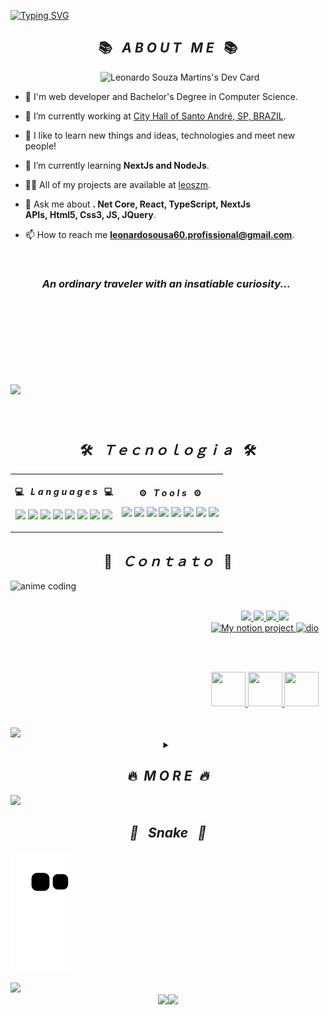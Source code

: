 <!--[![Typing SVG](https://readme-typing-svg.herokuapp.com/?font=Dancing+Script&color=FFFFFF&size=35&center=true&vCenter=true&width=1000&lines=Hello,+My+Name+is+Leonardo+Souza+Martins;I'm+24+Years+Old+and+i+currently+live+in+Brazil;I'm+From+Santo+André,+SP+-+Brazil;I+Work+in+Web+Development+with+.Net,React,Typescript,MySql+and+Oracle;I'm+Bachelor's+Degree+in+Computer+Science;Welcome+And+Enjoy!+:%29)](https://git.io/typing-svg)-->
<div>
 
[![Typing SVG](https://readme-typing-svg.herokuapp.com/?font=Dancing+Script&color=FFFFFF&size=35&center=true&vCenter=true&width=1000&lines=Hello,+My+Name+is+Leonardo+Souza+Martins;I'm+24+Years+Old+and+I+currently+live+in+Brazil;I'm+from+Santo+André,+SP+-+Brazil;I+work+in+Web+Development+with+.NET,+React,+TypeScript,+MySQL,+and+Oracle;I+have+a+Bachelor's+Degree+in+Computer+Science;Welcome+and+Enjoy!+:%29)](https://git.io/typing-svg)

</div>
<div>
 <h2 align="center">📚&ensp; <i>A B O U T &nbsp; M E</i> &ensp;📚</h2>

 <a href="https://app.daily.dev/Leoszm"><img align="right" src="https://api.daily.dev/devcards/e90a0c681151496590a67f7c8a244de1.png?r=7ep" width="360" alt="Leonardo Souza Martins's Dev Card"/></a>
 <br>
- 🤵 I'm web developer and Bachelor's Degree in Computer Science.

- 🔭 I’m currently working at [City Hall of Santo André, SP, BRAZIL](https://web.santoandre.sp.gov.br).

- 🤖 I like to learn new things and ideas, technologies and meet new people!

- 🌱 I’m currently learning **NextJs and NodeJs**.

- 👨‍💻 All of my projects are available at [leoszm](https://github.com/leoszm?tab=repositories).

- 💬 Ask me about **. Net Core, React, TypeScript, NextJs<br>APIs, Html5, Css3, JS, JQuery**.

- 📫 How to reach me **leonardosousa60.profissional@gmail.com**.
 <br>
 <h3>&nbsp;&nbsp;&nbsp;&nbsp;&nbsp;&nbsp;&nbsp;&nbsp;&nbsp;&nbsp;&nbsp;&ensp;<i>An ordinary traveler with an insatiable curiosity...</i>&ensp;</h3>

</div>
<br>
<br>
<br>
<h2></h2>
<h2 align="center" style="display: inline-block">
 <p align="center">
  <img width="300" src="https://profile-counter.glitch.me/leoszm/count.svg" />
 </p>
</h2>
<h2 align="center">🛠️&ensp; <i>Ｔｅｃｎｏｌｏｇｉａ</i> &ensp;🛠️</h2>
<div>
  <table>
    <th>
      <p align="center">
        <p align="center">💻&ensp; <i>L a n g u a g e s</i> &ensp;💻</p>
          <img src="https://img.shields.io/badge/react-%2320232a.svg?style=for-the-badge&logo=react&logoColor=%2361DAFB" />
          <img src="https://img.shields.io/badge/TypeScript-007ACC?style=for-the-badge&logo=typescript&logoColor=white">
          <img src="https://img.shields.io/badge/.NET-5C2D91?style=for-the-badge&logo=.net&logoColor=white" />
          <img src="https://img.shields.io/badge/Next-black?style=for-the-badge&logo=next.js&logoColor=white" />
          <img src="https://img.shields.io/badge/node.js-6DA55F?style=for-the-badge&logo=node.js&logoColor=white" />
          <img src="https://img.shields.io/badge/javascript-%23323330.svg?style=for-the-badge&logo=javascript&logoColor=%23F7DF1E" />
          <img src="https://img.shields.io/badge/MySQL-00000F?style=for-the-badge&logo=mysql&logoColor=white" />
          <img src="https://img.shields.io/badge/Oracle-F80000?style=for-the-badge&logo=oracle&logoColor=white" />
      </p>
    </th>
    <th>
      <p align="center">
      <p align="center">⚙️&ensp; <i>T o o l s</i> &ensp;⚙️</p>
        <img src="https://img.shields.io/badge/Visual_Studio-5C2D91?style=for-the-badge&logo=visual%20studio&logoColor=white" />
        <img src="https://img.shields.io/badge/Visual_Studio_Code-0078D4?style=for-the-badge&logo=visual%20studio%20code&logoColor=white" />
        <img src="https://img.shields.io/badge/Bootstrap-563D7C?style=for-the-badge&logo=bootstrap&logoColor=white" />
        <img src="https://img.shields.io/badge/Postman-FF6C37?style=for-the-badge&logo=postman&logoColor=white"/>
        <img src="https://img.shields.io/badge/-Swagger-%23Clojure?style=for-the-badge&logo=swagger&logoColor=white" />
        <img src="https://img.shields.io/badge/GIT-E44C30?style=for-the-badge&logo=git&logoColor=white" />
        <img src="https://img.shields.io/badge/GitHub-100000?style=for-the-badge&logo=github&logoColor=white" />
        <img src="https://img.shields.io/badge/GitLab-330F63?style=for-the-badge&logo=gitlab&logoColor=white" />
      </p>    
    </th>
  </table>
  <div>
   <h2></h2>
   <h2 align="center">🙋‍&ensp; <i>Ｃｏｎｔａｔｏ</i> &ensp;🙋‍</h2>
   <a>&nbsp;</a>
   <img align="left" width="310px" height="235px" src="./images/gifs/who-are-you.gif" alt="anime coding" />
    <div>
     <p align="center">
     <br>
     <a href="https://www.instagram.com/lleo_smz/" target="_blank">
      <img src="https://img.shields.io/badge/-Instagram-%23E4405F?style=for-the-badge&logo=instagram&logoColor=white">
     </a>
     <a href="https://www.linkedin.com/in/leoszm/" target="_blank">
      <img src="https://img.shields.io/badge/-LinkedIn-%230077B5?style=for-the-badge&logo=linkedin&logoColor=white" >
     </a>
     <a href="https://stackoverflow.com/users/20460025/leoszm">
      <img src="https://img.shields.io/badge/Stack%20Overflow-F58025?style=for-the-badge&logo=Stack%20Overflow&logoColor=white">
     </a>
     <a href="https://dev.to/leoszm" target="_blank">
      <img src="https://img.shields.io/badge/dev.to-0A0A0A?style=for-the-badge&logo=dev.to&logoColor=white" />
     </a>
     <a href="https://www.notion.so/049933406b6640188a8ddeaea910adcf" target="_blank">
      <img src="https://img.shields.io/badge/Notion-%23000000.svg?style=for-the-badge&logo=notion&logoColor=white" alt="My notion project" />
     </a>
     <a href="https://web.dio.me/users/leonardosousa60?tab=settings" target="_blank">
      <img src="./images/buttons/Captura de tela 2023-04-06 132024.png" alt="dio" target="_blank" width="55px"/>
     </a>
   </p>
   <br>
   <br>
   <p align="center">
    <a href="https://github.com/leoszm" target="_blank">
     <img height="55" width="55" src="./images/buttons/githublogo.png" alt=""/>
    </a>
    <a href="mailto:leonardosousa60.profissional@gmail.com" target="_blank">
     <img height="55" width="55" src="./images/buttons/gmailogo.png" alt=""/>
    </a>
    <a href="https://discordapp.com/users/702567755618189404" target="_blank">
     <img height="55" width="55" src="./images/buttons/discordlogo.png" alt=""/>
    </a>
   </p>
  </div>
 </div>
 <br>
 <img src="./images/gifs/borderseperator.gif">
 <details close>
  <summary align="center"><h2>&ensp;<strong>🔥&ensp;<i>M O R E<i>&ensp;🔥</strong>&ensp;</h2></summary>
  </br>
  <h2></h2>
<h2 align="center" style="display: inline-block">
<details close>
<summary>👨🏻‍💻&ensp; <i>Ｐｒｏｊｅｔｏｓ</i> &ensp;👨🏻‍💻</summary>
</br>
<img align="right" src="./images/gifs/cyberpunk.gif" height="505px" width="395px" alt="projects image">
<table height="495px" width="505px">
  <tr>
  <th>
  Professional Projects
  </th>
  </tr>
     <tr>
    <td>
    <a href="https://github.com/leoszm/Digital-Watch-Js" target="_blank">
      <img align="center" src="https://github-readme-stats.vercel.app/api/pin/?username=leoszm&repo=Digital-Watch-Js&theme=tokyonight&hide_border=true" />
    </a>
    </td>
  </tr>
     <tr>
    <td>
    <a href="https://github.com/leoszm/Consumo-API-NASA" target="_blank">
      <img align="center" src="https://github-readme-stats.vercel.app/api/pin/?username=leoszm&repo=Consumo-API-NASA&theme=tokyonight&hide_border=true" />
    </a>
    </td>
 </tr>
  <tr>
  <th>
  Learning projects
  </th>
  </tr>
  <tr>
    <td>
    <a href="https://github.com/leoszm/leoszm/" target="_blank">
      <img align="center" src="https://github-readme-stats.vercel.app/api/pin/?username=leoszm&repo=leoszm&theme=tokyonight&hide_border=true" />
    </a>
    </td>
  </tr>
 <tr>
    <td>
    <a href="https://github.com/leoszm/Conhecimento-em-Ferramentas" target="_blank">
      <img align="center" src="https://github-readme-stats.vercel.app/api/pin/?username=leoszm&repo=Conhecimento-em-Ferramentas&theme=tokyonight&hide_border=true" />
    </a>
    </td>
  </tr>
  <tr>
    <td>
    <a href="https://github.com/leoszm/Aprendizado-Csharp" target="_blank">
      <img align="center" src="https://github-readme-stats.vercel.app/api/pin/?username=leoszm&repo=Aprendizado-Csharp&theme=tokyonight&hide_border=true" />
    </a>
    </td>
  </tr>
   <tr>
    <td>
    <a href="https://github.com/leoszm/Ensino-aspnet" target="_blank">
      <img align="center" src="https://github-readme-stats.vercel.app/api/pin/?username=leoszm&repo=Ensino-aspnet&theme=tokyonight&hide_border=true" />
    </a>
    </td>
  </tr>
</table>
</details>
</h2>
<h2 align="center" style="display: inline-block"> <!-- <img src="./images/gifs/borderseperator.gif"> -->
<details close>
<summary>📈&ensp; <i>Ａｔｉｖｉｄａｄｅ</i> &ensp;📈</summary>
<br>
 <p align="center">
 <img src="https://streak-stats.demolab.com?user=leoszm&theme=dark&hide_border=true&border_radius=4.8&background=000000&stroke=0079fa&ring=270786&fire=0EAFDD&currStreakNum=2FD8E7&sideNums=2FD8E7&currStreakLabel=0079fa&sideLabels=2FD8E7&dates=0079fa" />
</p>
 <img width="49%" height="195px" src="https://github-readme-stats.vercel.app/api?username=leoszm&title_color=0079fa&text_color=2FD8E7&iconcolor=2FD8E7&bg_color=000000&show_icons=true&hide_border=true&count_private=true&border_radius=0" /> 
<img width="41%" height="195px" src="https://github-readme-stats.vercel.app/api/top-langs/?username=leoszm&layout=compact&hide_border=true&title_color=2049DD&text_color=2FD8E7&bg_color=000000" />
 <img src="https://github-profile-trophy.vercel.app/?username=leoszm&theme=algolia&no-frame=true&no-bg=true&row=1&column=7" width="100%" alt="Trophy" align="middle"  />

<div align="center">
 <img align="center" width="100%" src="https://github-readme-activity-graph.cyclic.app/graph?username=leoszm&custom_title=leoszm's%20GitHub%20Activity%20Graph&bg_color=000000&color=0079fa&line=2100fa&point=D626E7&area=true&hide_border=true">
 <br>
<p align="center">
<img width="100%" src="./images/gifs/loficity.gif" alt="Lofi Nightlife city scene" />
</p>
</div>
</details>
</br>
</details>
<img src="./images/gifs/borderseperator.gif">
<h2 align="center">🐍&ensp; <i>Snake</i> &ensp;🐍</summary></h2> 

![snake gif](https://github.com/leoszm/leoszm/blob/output/github-contribution-grid-snake.svg)

<img src="./images/gifs/borderseperator.gif">
<div align="center">
  <img src="https://i.kym-cdn.com/photos/images/original/002/429/796/96c.gif" width="75" /><img src="./images/buttons/license_mit_image.svg" width="150" /> <!--<img src="./images/girl_dancing_subaru.gif" width="75" /> -->
</div>
